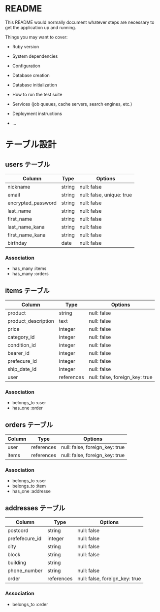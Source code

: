 # README

This README would normally document whatever steps are necessary to get the
application up and running.

Things you may want to cover:

* Ruby version

* System dependencies

* Configuration

* Database creation

* Database initialization

* How to run the test suite

* Services (job queues, cache servers, search engines, etc.)

* Deployment instructions

* ...
# テーブル設計

## users テーブル

| Column             | Type    | Options                   |
| ------------------ | ------- | ------------------------- |
| nickname           | string  | null: false               |
| email              | string  | null: false, unique: true |
| encrypted_password | string  | null: false               |
| last_name          | string  | null: false               |
| first_name         | string  | null: false               |
| last_name_kana     | string  | null: false               |
| first_name_kana    | string  | null: false               |
| birthday           | date    | null: false               |



### Association

- has_many :items
- has_many :orders


## items テーブル

| Column              | Type       | Options                       |
| ------------------- | ---------- | ----------------------------- |
| product             | string     | null: false                   |
| product_description | text       | null: false                   |
| price               | integer    | null: false                   |
| category_id         | integer    | null: false                   |
| condition_id        | integer    | null: false                   |
| bearer_id           | integer    | null: false                   |
| prefecure_id        | integer    | null: false                   |
| ship_date_id        | integer    | null: false                   |
| user                | references | null: false, foreign_key: true|

### Association

- belongs_to :user
- has_one :order



## orders テーブル

| Column    | Type       | Options                        |
| --------- | ---------- | ------------------------------ |
| user      | references | null: false, foreign_key: true |
| items     | references | null: false, foreign_key: true |


### Association

- belongs_to :user
- belongs_to :item
- has_one :addresse




## addresses テーブル

| Column         | Type       | Options                        |
| -------------- | ---------- | ------------------------------ |
| postcord       | string     | null: false                    |
| prefefecure_id | integer    | null: false                    |
| city           | string     | null: false                    |
| block          | string     | null: false                    |
| building       | string     |                                |
| phone_number   | string     | null: false                    |
| order         | references | null: false, foreign_key: true |

### Association

- belongs_to :order

